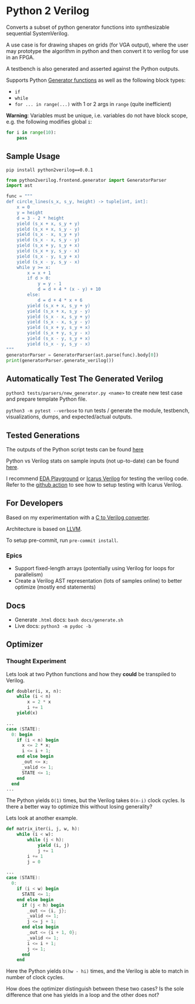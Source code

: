 # Python 2 Verilog

Converts a subset of python generator functions into synthesizable sequential SystemVerilog.

A use case is for drawing shapes on grids (for VGA output), where the user may prototype the algorithm in python and then convert it to verilog for use in an FPGA.

A testbench is also generated and asserted against the Python outputs.

Supports Python [Generator functions](https://wiki.python.org/moin/Generators) as well as the following block types:

- `if`
- `while`
- `for ... in range(...)` with 1 or 2 args in `range` (quite inefficient)

**Warning**: Variables must be unique, i.e. variables do not have block scope, e.g. the following modifies global `i`:

```python
for i in range(10):
    pass
```
## Sample Usage
`pip install python2verilog==0.0.1`

```python
from python2verilog.frontend.generator import GeneratorParser
import ast

func = """
def circle_lines(s_x, s_y, height) -> tuple[int, int]:
    x = 0
    y = height
    d = 3 - 2 * height
    yield (s_x + x, s_y + y)
    yield (s_x + x, s_y - y)
    yield (s_x - x, s_y + y)
    yield (s_x - x, s_y - y)
    yield (s_x + y, s_y + x)
    yield (s_x + y, s_y - x)
    yield (s_x - y, s_y + x)
    yield (s_x - y, s_y - x)
    while y >= x:
        x = x + 1
        if d > 0:
            y = y - 1
            d = d + 4 * (x - y) + 10
        else:
            d = d + 4 * x + 6
        yield (s_x + x, s_y + y)
        yield (s_x + x, s_y - y)
        yield (s_x - x, s_y + y)
        yield (s_x - x, s_y - y)
        yield (s_x + y, s_y + x)
        yield (s_x + y, s_y - x)
        yield (s_x - y, s_y + x)
        yield (s_x - y, s_y - x)
"""
generatorParser = GeneratorParser(ast.parse(func).body[0])
print(generatorParser.generate_verilog())
```

## Automatically Test The Generated Verilog
`python3 tests/parsers/new_generator.py <name>` to create new test case and prepare template Python file.

`python3 -m pytest --verbose` to run tests / generate the module, testbench, visualizations, dumps, and expected/actual outputs.

## Tested Generations
The outputs of the Python script tests can be found [here](https://nightly.link/WorldofKerry/Python2Verilog/workflows/python-package/main/data-generator.zip)

Python vs Verilog stats on sample inputs (not up-to-date) can be found [here](tests/frontend/data/generator/stats.md).

I recommend [EDA Playground](https://edaplayground.com/) or [Icarus Verilog](https://github.com/steveicarus/iverilog) for testing the verilog code. Refer to the [github action](.github/workflows/python-package.yml) to see how to setup testing with Icarus Verilog.

## For Developers
Based on my experimentation with a [C to Verilog converter](https://github.com/WorldofKerry/c2hdl).

Architecture is based on [LLVM](https://llvm.org/).

To setup pre-commit, run `pre-commit install`.

### Epics

- Support fixed-length arrays (potentially using Verilog for loops for parallelism)
- Create a Verilog AST representation (lots of samples online) to better optimize (mostly end statements)

## Docs

- Generate `.html` docs: `bash docs/generate.sh`
- Live docs: `python3 -m pydoc -b`

## Optimizer

### Thought Experiment

Lets look at two Python functions and how they **could** be transpiled to Verilog.

```python
def doubler(i, x, n):
    while (i < n)
        x = 2 * x
        i += 1
    yield(x)
```

```verilog
...
case (STATE): 
  0: begin
    if (i < n) begin
      x <= 2 * x;
      i <= i + 1;
    end else begin
      _out <= x;
      _valid <= 1;
      STATE <= 1;
    end
  end
...
```

The Python yields `O(1)` times, but the Verilog takes `O(n-i)` clock cycles. Is there a better way to optimize this without losing generality?

Lets look at another example.

```python
def matrix_iter(i, j, w, h): 
    while (i < w):
        while (j < h):
            yield (i, j)
            j += 1
        i += 1
        j = 0
```

```verilog
...
case (STATE): 
  0: 
    if (i < w) begin
      STATE <= 1;
    end else begin
      if (j < h) begin
        _out <= {i, j};
        _valid <= 1;
        j <= j + 1;
      end else begin
        _out <= {i + 1, 0};
        _valid <= 1;
        i <= i + 1;
        j <= 1;
      end
    end
```

Here the Python yields `O(hw - hi)` times, and the Verilog is able to match in number of clock cycles.

How does the optimizer distinguish between these two cases? Is the sole difference that one has yields in a loop and the other does not?
